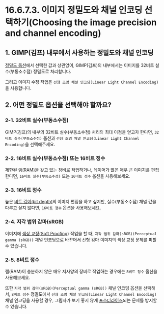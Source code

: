 # 16.6.7.3. 이미지 정밀도와 채널 인코딩 선택하기(Choosing the image precision and channel encoding)

<a id="16-06-07-03-s1"></a>

## 1. GIMP(김프) 내부에서 사용하는 정밀도와 채널 인코딩
[정밀도 옵션](./16-06-07-02-00-the_contents_of_the_precision_submenu.md)에서 선택한 값과 상관없이, GIMP(김프)의 내부에서는 이미지를 32비트 실수(부동소수점) 정밀도로 처리합니다.

그리고 이미지 수정 작업은 `선형 조명 채널 인코딩(Linear Light Channel Encoding)`을 사용합니다.

<a id="16-06-07-03-s2"></a>

## 2. 어떤 정밀도 옵션을 선택해야 할까요?

<a id="16-06-07-03-s2-01"></a>

### 2-1. 32비트 실수(부동소수점)
GIMP(김프)의 내부의 32비트 실수(부동소수점) 처리의 최대 이점을 얻고자 한다면, `32비트 실수(부동소수점)` 옵션과 `선형 조명 채널 인코딩(Linear Light Channel Encoding)`을 선택해주세요.

<a id="16-06-07-03-s2-02"></a>

### 2-2. 16비트 실수(부동소수점) 또는 16비트 정수
제한된 램(RAM)을 갖고 있는 장비로 작업하거나, 레이어가 많은 매우 큰 이미지를 편집한다면, `16비트 실수(부동소수점)` 또는 `16비트 정수` 옵션을 사용해보세요.

<a id="16-06-07-03-s2-03"></a>

### 2-3. 16비트 정수
높은 [비트 깊이(bit depth)](./19-glossaryx-bit_depth.md)의 이미지 편집을 하고 싶지만, 실수(부동소수점) 채널 값을 다루고 싶지 않다면, `16비트 정수` 옵션을 사용해보세요.

<a id="16-06-07-03-s2-04"></a>

### 2-4. 지각 범위 감마(sRGB)
이미지에 [색상 교정(Soft Proofing)](./19-glossaryx-soft_proofing.md) 작업을 할 때, `지각 범위 감마(sRGB)(Perceptual gamma (sRGB))` 채널 인코딩으로 바꾸어서 선형 감마 이미지의 색상 교정 문제를 피할 수 있습니다.

<a id="16-06-07-03-s2-05"></a>

### 2-5. 8비트 정수
램(RAM)이 충분하지 않은 매우 저사양의 장비로 작업하는 경우에는 `8비트 정수` 옵션을 사용해보세요.

또한 `지각 범위 감마(sRGB)(Perceptual gamma (sRGB))` 채널 인코딩 옵션을 선택해서, `8비트 정수` 정밀도에서 `선형 조명 채널 인코딩(Linear Light Channel Encoding)` 채널 인코딩을 사용할 경우, 그림자가 보기 좋지 않게 [포스터라이즈](./16-08-57-posterize.md)되는 문제를 방지할 수 있습니다.